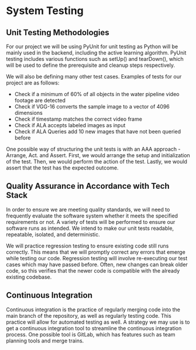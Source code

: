 # System Testing



## Unit Testing Methodologies

For our project we will be using PyUnit for unit testing as Python will be mainly used in the backend, including the active learning algorithm. PyUnit testing includes various functions such as setUp() and tearDown(), which will be used to define the prerequisite and cleanup steps respectively.

We will also be defining many other test cases. Examples of tests for our project are as follows:


- Check if  a minimum of 60% of all objects in the water pipeline video footage are detected
- Check if VGG-16 converts the sample image to a vector of 4096 dimensions
- Check if timestamp matches the correct video frame
- Check if ALA accepts labeled images as input
- Check if ALA Queries add 10 new images that have not been queried before


One possible way of  structuring the unit tests is with an AAA approach - Arrange, Act. and Assert. First, we would arrange the setup and initialization of the test. Then, we would perform the action of the test. Lastly, we would assert that the test has the expected outcome.


## Quality Assurance in Accordance with Tech Stack

In order to ensure we are meeting quality standards, we will need to frequently evaluate the software system whether it meets the specified requirements or not. A variety of tests will be performed to ensure our software runs as intended. We intend to make our unit tests readable, repeatable, isolated, and deterministic.

We will practice regression testing to ensure existing code still runs correctly. This means that we will promptly correct any errors that emerge while testing our code. Regression testing will involve re-executing our test cases which may have passed before. Often, new changes can break older code, so this verifies that the newer code is compatible with the already existing codebase.


## Continuous Integration

Continuous integration is the practice of regularly merging code into the main branch of the repository, as well as regularly testing code. This practice will allow for automated testing as well. A strategy we may use is to get a continuous integration tool to streamline the continuous integration process. One possible tool is GitLab, which has features such as team planning tools and merge trains.
